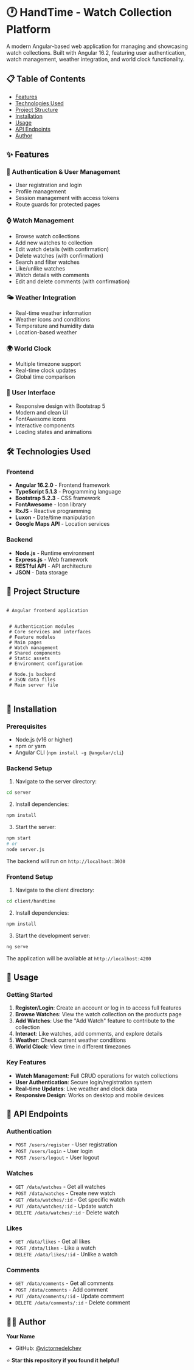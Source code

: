 # 🕐 HandTime - Watch Collection Platform

A modern Angular-based web application for managing and showcasing watch collections. Built with Angular 16.2, featuring user authentication, watch management, weather integration, and world clock functionality.

## 📋 Table of Contents

- [Features](#-features)
- [Technologies Used](#-technologies-used)
- [Project Structure](#-project-structure)
- [Installation](#-installation)
- [Usage](#-usage)
- [API Endpoints](#-api-endpoints)
- [Author](#-author)

## ✨ Features

### 🔐 Authentication & User Management
- User registration and login
- Profile management
- Session management with access tokens
- Route guards for protected pages

### ⌚ Watch Management
- Browse watch collections
- Add new watches to collection
- Edit watch details (with confirmation)
- Delete watches (with confirmation)
- Search and filter watches
- Like/unlike watches
- Watch details with comments
- Edit and delete comments (with confirmation)

### 🌤️ Weather Integration
- Real-time weather information
- Weather icons and conditions
- Temperature and humidity data
- Location-based weather

### 🌍 World Clock
- Multiple timezone support
- Real-time clock updates
- Global time comparison

### 🎨 User Interface
- Responsive design with Bootstrap 5
- Modern and clean UI
- FontAwesome icons
- Interactive components
- Loading states and animations

## 🛠️ Technologies Used

### Frontend

- **Angular 16.2.0** - Frontend framework
- **TypeScript 5.1.3** - Programming language
- **Bootstrap 5.2.3** - CSS framework
- **FontAwesome** - Icon library
- **RxJS** - Reactive programming
- **Luxon** - Date/time manipulation
- **Google Maps API** - Location services

### Backend

- **Node.js** - Runtime environment
- **Express.js** - Web framework
- **RESTful API** - API architecture
- **JSON** - Data storage

## 📁 Project Structure

```

# Angular frontend application


 # Authentication modules
 # Core services and interfaces
 # Feature modules
 # Main pages
 # Watch management
 # Shared components
 # Static assets
 # Environment configuration

 # Node.js backend
 # JSON data files
 # Main server file


```

## 🚀 Installation

### Prerequisites
- Node.js (v16 or higher)
- npm or yarn
- Angular CLI (`npm install -g @angular/cli`)

### Backend Setup

1. Navigate to the server directory:
```bash
cd server
```

2. Install dependencies:
```bash
npm install
```

3. Start the server:
```bash
npm start
# or
node server.js
```

The backend will run on `http://localhost:3030`

### Frontend Setup

1. Navigate to the client directory:
```bash
cd client/handtime
```

2. Install dependencies:
```bash
npm install
```

3. Start the development server:
```bash
ng serve
```

The application will be available at `http://localhost:4200`

## 📖 Usage

### Getting Started

1. **Register/Login**: Create an account or log in to access full features
2. **Browse Watches**: View the watch collection on the products page
3. **Add Watches**: Use the "Add Watch" feature to contribute to the collection
4. **Interact**: Like watches, add comments, and explore details
5. **Weather**: Check current weather conditions
6. **World Clock**: View time in different timezones

### Key Features

- **Watch Management**: Full CRUD operations for watch collections
- **User Authentication**: Secure login/registration system
- **Real-time Updates**: Live weather and clock data
- **Responsive Design**: Works on desktop and mobile devices

## 🔌 API Endpoints

### Authentication
- `POST /users/register` - User registration
- `POST /users/login` - User login
- `POST /users/logout` - User logout

### Watches
- `GET /data/watches` - Get all watches
- `POST /data/watches` - Create new watch
- `GET /data/watches/:id` - Get specific watch
- `PUT /data/watches/:id` - Update watch
- `DELETE /data/watches/:id` - Delete watch

### Likes
- `GET /data/likes` - Get all likes
- `POST /data/likes` - Like a watch
- `DELETE /data/likes/:id` - Unlike a watch

### Comments
- `GET /data/comments` - Get all comments
- `POST /data/comments` - Add comment
- `PUT /data/comments/:id` - Update comment
- `DELETE /data/comments/:id` - Delete comment

## 👨‍💻 Author

**Your Name**
- GitHub: [@victornedelchev](https://github.com/victornedelchev)

⭐ **Star this repository if you found it helpful!**
